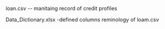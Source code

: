 
loan.csv -- manitaing record of credit profiles

Data_Dictionary.xlsx -defined columns reminology of loam.csv
